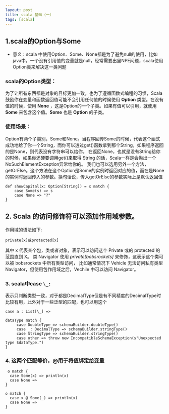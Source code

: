 ```yaml
---
layout: post
title: scala 基础（一）
tags: [scala]
---
```


## 1.scala的Option与Some

* 意义：scala 中使用Option、Some、None都是为了避免null的使用，比如java中，一个没有引用值的变量就是null，经常需要出里NPE问题，scala使用Option类来解决这一类问题

### scala的Option类型：

为了让所有东西都是对象的目标更加一致，也为了遵循函数式编程的习惯，Scala鼓励你在变量和函数返回值可能不会引用任何值的时候使用 **Option** 类型。在没有值的时候，使用 **None** ，这是Option的一个子类。如果有值可以引用，就使用 **Some** 来包含这个值。**Some** 也是 **Option** 的子类。

### 使用场景：
  Option有两个子类别，Some和None。当程序回传Some的时候，代表这个函式成功地给了你一个String，而你可以透过get()函数拿到那个String，如果程序返回的是None，则代表没有字符串可以给你。
在返回None，也就是没有String给你的时候，如果你还硬要调用get()来取得 String 的话，Scala一样是会抛出一个NoSuchElementException异常给你的。
我们也可以选用另外一个方法，getOrElse。这个方法在这个Option是Some的实例时返回对应的值，而在是None的实例时返回传入的参数。换句话说，传入getOrElse的参数实际上是默认返回值

```
def showCapital(x: Option[String]) = x match {
    case Some(s) => s
    case None => "?"
}
```

## 2. Scala 的访问修饰符可以添加作用域参数。

作用域的语法如下:
  
``private[x]或protected[x]``
    
  其中 x 代表某个包，类或者对象，表示可以访问这个 Private 或的 protected 的范围直到 X。
类 Navigator 使用 *private\[bobsrockets\]* 来修饰，这表示这个类可以被 bobsrockets 中所有类型访问，
比如通常情况下 Vehicle 无法访问私有类型 Navigator，但使用包作用域之后，Vechile 中可以访问 Navigator。


### 3. scala中case ```\_:``` 
    
 表示只判断类型一致，对于都是DecimalType但是有不同精度的DecimalType时比较有用，此外对于一些泛型的匹配，也可以用这个 
 
 ```case a : List[\_] =>  ```
   
 ```
 dataType match {
      case DoubleType => schemaBuilder.doubleType()
      case _: DecimalType => schemaBuilder.stringType()
      case StringType => schemaBuilder.stringType()
      case other => throw new IncompatibleSchemaException(s"Unexpected type $dataType.")
 }
 ```  

### 4. 这两个匹配等价，@用于将值绑定给变量
``` 
 o match {
  case Some(x) => println(x)
  case None =>
}

o match {
  case x @ Some(_) => println(x)
  case None =>
}
```